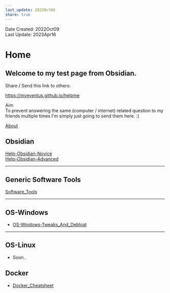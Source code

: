 ```yaml
---  
last_update: 2022Oct04  
share: true    
---  
```

  
Date Created: 2022Oct09  
Last Update: 2023Apr16  
  
  
# Home  
  
## Welcome to my test page from Obsidian.   
  
Share / Send this link to others:  
  
<a href="https://myeventus.github.io/helpme">https://myeventus.github.io/helpme</a>  
  
Aim  
To prevent answering the same (computer / internet) related question to my friends multiple times I'm simply just going to send them here. :)  
  
  
[About](./About.md)  
  
## Obsidian  
[Help-Obsidian-Novice](./Help-Obsidian-Novice.md)  
[Help-Obsidian-Advanced](./Help-Obsidian-Advanced.md)  
  
---  
  
## Generic Software Tools  
[Software_Tools](./Software_Tools.md)  
  
---  
  
## OS-Windows  
- [OS-Windows-Tweaks_And_Debloat](./OS-Windows-Tweaks_And_Debloat.md)  
  
---  
  
## OS-Linux  
- Soon..  
  
## Docker  
- [Docker_Cheatsheet](./Docker_Cheatsheet.md)  
